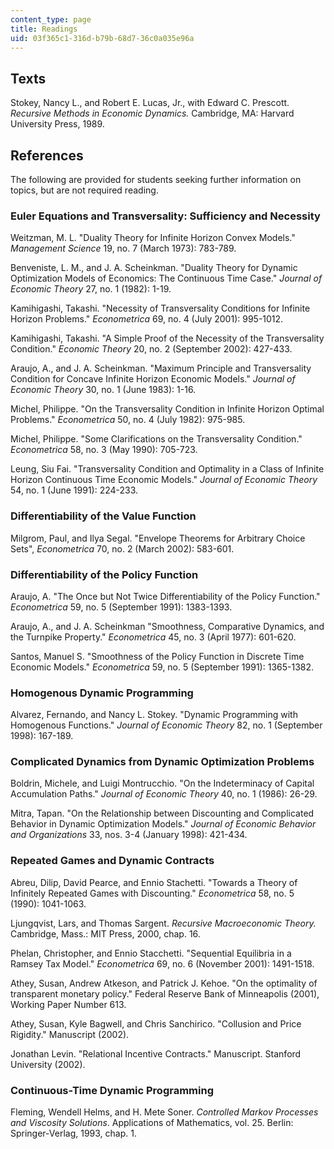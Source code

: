 ```yaml
---
content_type: page
title: Readings
uid: 03f365c1-316d-b79b-68d7-36c0a035e96a
---
```


Texts
-----

Stokey, Nancy L., and Robert E. Lucas, Jr., with Edward C. Prescott. _Recursive Methods in Economic Dynamics._ Cambridge, MA: Harvard University Press, 1989.

References
----------

The following are provided for students seeking further information on topics, but are not required reading.

### Euler Equations and Transversality: Sufficiency and Necessity

Weitzman, M. L. "Duality Theory for Infinite Horizon Convex Models." _Management Science_ 19, no. 7 (March 1973): 783-789.

Benveniste, L. M., and J. A. Scheinkman. "Duality Theory for Dynamic Optimization Models of Economics: The Continuous Time Case." _Journal of Economic Theory_ 27, no. 1 (1982): 1-19.

Kamihigashi, Takashi. "Necessity of Transversality Conditions for Infinite Horizon Problems." _Econometrica_ 69, no. 4 (July 2001): 995-1012.

Kamihigashi, Takashi. "A Simple Proof of the Necessity of the Transversality Condition." _Economic Theory_ 20, no. 2 (September 2002): 427-433.

Araujo, A., and J. A. Scheinkman. "Maximum Principle and Transversality Condition for Concave Infinite Horizon Economic Models." _Journal of Economic Theory_ 30, no. 1 (June 1983): 1-16.

Michel, Philippe. "On the Transversality Condition in Infinite Horizon Optimal Problems." _Econometrica_ 50, no. 4 (July 1982): 975-985.

Michel, Philippe. "Some Clarifications on the Transversality Condition." _Econometrica_ 58, no. 3 (May 1990): 705-723.

Leung, Siu Fai. "Transversality Condition and Optimality in a Class of Infinite Horizon Continuous Time Economic Models." _Journal of Economic Theory_ 54, no. 1 (June 1991): 224-233.

### Differentiability of the Value Function

Milgrom, Paul, and Ilya Segal. "Envelope Theorems for Arbitrary Choice Sets", _Econometrica_ 70, no. 2 (March 2002): 583-601.

### Differentiability of the Policy Function

Araujo, A. "The Once but Not Twice Differentiability of the Policy Function." _Econometrica_ 59, no. 5 (September 1991): 1383-1393.

Araujo, A., and J. A. Scheinkman "Smoothness, Comparative Dynamics, and the Turnpike Property." _Econometrica_ 45, no. 3 (April 1977): 601-620.

Santos, Manuel S. "Smoothness of the Policy Function in Discrete Time Economic Models." _Econometrica_ 59, no. 5 (September 1991): 1365-1382.

### Homogenous Dynamic Programming

Alvarez, Fernando, and Nancy L. Stokey. "Dynamic Programming with Homogenous Functions." _Journal of Economic Theory_ 82, no. 1 (September 1998): 167-189.

### Complicated Dynamics from Dynamic Optimization Problems

Boldrin, Michele, and Luigi Montrucchio. "On the Indeterminacy of Capital Accumulation Paths." _Journal of Economic Theory_ 40, no. 1 (1986): 26-29.

Mitra, Tapan. "On the Relationship between Discounting and Complicated Behavior in Dynamic Optimization Models." _Journal of Economic Behavior and Organizations_ 33, nos. 3-4 (January 1998): 421-434.

### Repeated Games and Dynamic Contracts

Abreu, Dilip, David Pearce, and Ennio Stachetti. "Towards a Theory of Infinitely Repeated Games with Discounting." _Econometrica_ 58, no. 5 (1990): 1041-1063.

Ljungqvist, Lars, and Thomas Sargent. _Recursive Macroeconomic Theory._ Cambridge, Mass.: MIT Press, 2000, chap. 16.

Phelan, Christopher, and Ennio Stacchetti. "Sequential Equilibria in a Ramsey Tax Model." _Econometrica_ 69, no. 6 (November 2001): 1491-1518.

Athey, Susan, Andrew Atkeson, and Patrick J. Kehoe. "On the optimality of transparent monetary policy." Federal Reserve Bank of Minneapolis (2001), Working Paper Number 613.

Athey, Susan, Kyle Bagwell, and Chris Sanchirico. "Collusion and Price Rigidity." Manuscript (2002).

Jonathan Levin. "Relational Incentive Contracts." Manuscript. Stanford University (2002).

### Continuous-Time Dynamic Programming

Fleming, Wendell Helms, and H. Mete Soner. _Controlled Markov Processes and Viscosity Solutions_. Applications of Mathematics, vol. 25. Berlin: Springer-Verlag, 1993, chap. 1.